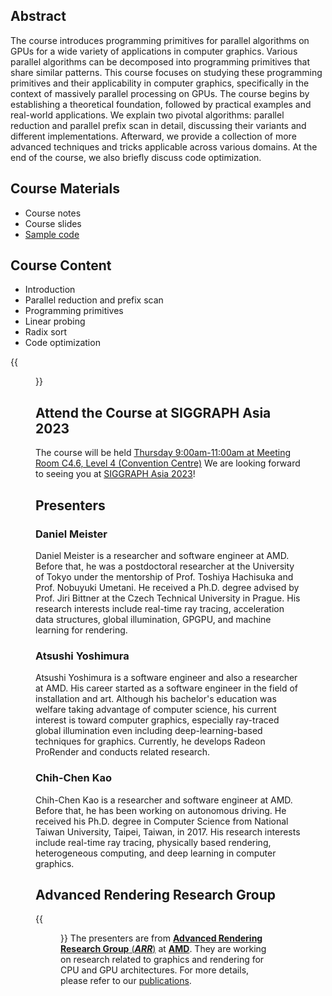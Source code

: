 ## Abstract

The course introduces programming primitives for parallel algorithms on GPUs for a wide variety of applications in computer graphics. Various parallel algorithms can be decomposed into programming primitives that share similar patterns. This course focuses on studying these programming primitives and their applicability in computer graphics, specifically in the context of massively parallel processing on GPUs. The course begins by establishing a theoretical foundation, followed by practical examples and real-world applications. We explain two pivotal algorithms: parallel reduction and parallel prefix scan in detail, discussing their variants and different implementations. Afterward, we provide a collection of more advanced techniques and tricks applicable across various domains. At the end of the course, we also briefly discuss code optimization.

## Course Materials
- Course notes
- Course slides
- [Sample code](https://github.com/amdadvtech/Orochi/tree/course/Course)

## Course Content

- Introduction
- Parallel reduction and prefix scan
- Programming primitives
- Linear probing
- Radix sort
- Code optimization

{{<figure src="sa-course-slides.png" width="600px" class="no-photoswipe">}}

## Attend the Course at SIGGRAPH Asia 2023
The course will be held [Thursday 9:00am-11:00am at Meeting Room C4.6, Level 4 (Convention Centre)](https://ssl.linklings.net/conferences/siggraphasia/siggraphasia2023_program/views/by_sub_type.html#sstype105)
We are looking forward to seeing you at [SIGGRAPH Asia 2023](https://asia.siggraph.org/2023/)!

## Presenters

### Daniel Meister

Daniel Meister is a researcher and software engineer at AMD. Before that, he was a postdoctoral researcher at the University of Tokyo under the mentorship of Prof. Toshiya Hachisuka and Prof. Nobuyuki Umetani. He received a Ph.D. degree advised by Prof. Jiri Bittner at the Czech Technical University in Prague. His research interests include real-time ray tracing, acceleration data structures, global illumination, GPGPU, and machine learning for rendering.

### Atsushi Yoshimura
Atsushi Yoshimura is a software engineer and also a researcher at AMD. His career started as a software engineer in the field of installation and art. Although his bachelor's education was welfare taking advantage of computer science, his current interest is toward computer graphics, especially ray-traced global illumination even including deep-learning-based techniques for graphics. Currently, he develops Radeon ProRender and conducts related research.

### Chih-Chen Kao

Chih-Chen Kao is a researcher and software engineer at AMD. Before that, he has been working on autonomous driving. He received his Ph.D. degree in Computer Science from National Taiwan University, Taipei, Taiwan, in 2017. His research interests include real-time ray tracing, physically based rendering, heterogeneous computing, and deep learning in computer graphics.

<!-- `beautifulhugo` supports content on your front page. Edit `/content/_index.md` to change what appears here. Delete `/content/_index.md` if you don't want any content here. -->

## Advanced Rendering Research Group
{{<figure src="ARR.png" width="500px" class="no-photoswipe" link="https://gpuopen.com/advanced-rendering-research/">}}
The presenters are from [**Advanced Rendering Research Group** (***ARR***)](https://gpuopen.com/advanced-rendering-research/) at [**AMD**](https://www.amd.com/en.html). They are working on research related to graphics and rendering for CPU and GPU architectures. For more details, please refer to our [publications](https://gpuopen.com/learn/publications/).